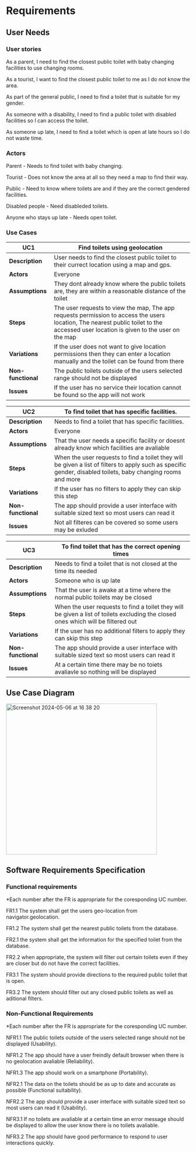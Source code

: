 # Requirements

## User Needs

### User stories
As a parent, I need to find the closest public toilet with baby changing facilities to use changing rooms.

As a tourist, I want to find the closest public toilet to me as I do not know the area.

As part of the general public, I need to find a toilet that is suitable for my gender.

As someone with a disability, I need to find a public toilet with disabled facilities so I can access the toilet.

As someone up late, I need to find a toilet which is open at late hours so I do not waste time.


### Actors
Parent - Needs to find toilet with baby changing.

Tourist - Does not know the area at all so they need a map to find their way.

Public - Need to know where toilets are and if they are the correct gendered facilities.

Disabled people - Need disableded toilets.

Anyone who stays up late - Needs open toilet.


### Use Cases
| UC1 | Find toilets using geolocation | 
| -------------------------------------- | ------------------- |
| **Description** | User needs to find the closest public toilet to their currect location using a map and gps. |
| **Actors** | Everyone |
| **Assumptions** | They dont already know where the public toilets are, they are within a reasonable distance of the toilet
| **Steps** | The user requests to view the map, The app requests permission to access the users location, The nearest public toilet to the accessed user location is given to the user on the map  |
| **Variations** | If the user does not want to give location permissions then they can enter a location manually and the toilet can be found from there |
| **Non-functional** | The public toilets outside of the users selected range should not be displayed |
| **Issues** | If the user has no service their location cannot be found so the app will not work |


| UC2 | To find toilet that has specific facilities. | 
| -------------------------------------- | ------------------- |
| **Description** | Needs to find a toilet that has specific facilities. |
| **Actors** | Everyone |
| **Assumptions** | That the user needs a specific facility or doesnt already know which facilities are avaliable
| **Steps** | When the user requests to find a toilet they will be given a list of filters to apply such as specific gender, disabled toilets, baby changing rooms and more |
| **Variations** | If the user has no filters to apply they can skip this step |
| **Non-functional** | The app should provide a user interface with suitable sized text so most users can read it |
| **Issues** | Not all filteres can be covered so some users may be exluded |


| UC3 | To find toilet that has the correct opening times | 
| -------------------------------------- | ------------------- |
| **Description** | Needs to find a toilet that is not closed at the time its needed |
| **Actors** | Someone who is up late |
| **Assumptions** | That the user is awake at a time where the normal public toilets may be closed
| **Steps** | When the user requests to find a toilet they will be given a list of toilets excluding the closed ones which will be filtered out |
| **Variations** | If the user has no additional filters to apply they can skip this step |
| **Non-functional** | The app should provide a user interface with suitable sized text so most users can read it |
| **Issues** | At a certain time there may be no toiets avaliavle so nothing will be displayed |

## Use Case Diagram
<img width="413" alt="Screenshot 2024-05-06 at 16 38 20" src="https://github.com/Kendog09/Kendog09.github.io/assets/110036605/e5713726-1334-4ff7-b195-c9226b5dc680">


## Software Requirements Specification
### Functional requirements
*Each number after the FR is appropriate for the coresponding UC number.

FR1.1 The system shall get the users geo-location from navigator.geolocation.

FR1.2 The system shall get the nearest public toilets from the database.

FR2.1 the system shall get the information for the specified toilet from the database.

FR2.2 when appropriate, the system will filter out certain toilets even if they are closer but do not have the correct facilities.

FR3.1 The system should provide directions to the required public toilet that is open.

FR3.2 The system should filter out any closed public toilets as well as aditional filters.


### Non-Functional Requirements
*Each number after the FR is appropriate for the coresponding UC number.

NFR1.1 The public toilets outside of the users selected range should not be displayed (Usability).

NFR1.2 The app should have a user freindly default browser when there is no geolocation avaliable (Reliability).

NFR1.3 The app should work on a smartphone (Portability).

NFR2.1 The data on the toilets should be as up to date and accurate as possible (Functional suitability).

NFR2.2 The app should provide a user interface with suitable sized text so most users can read it (Usability).

NFR3.1 If no toilets are avaliable at a certain time an error message should be displayed to allow the user know there is no toilets avaliable.

NFR3.2 The app should have good performance to respond to user interactions quickly.

